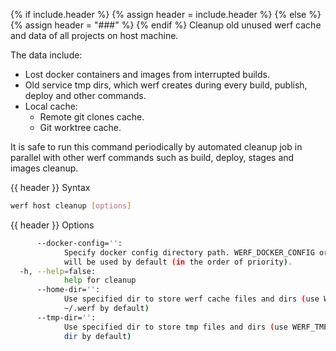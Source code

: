 {% if include.header %}
{% assign header = include.header %}
{% else %}
{% assign header = "###" %}
{% endif %}
Cleanup old unused werf cache and data of all projects on host machine.

The data include:
* Lost docker containers and images from interrupted builds.
* Old service tmp dirs, which werf creates during every build, publish, deploy and other commands.
* Local cache:
  * Remote git clones cache.
  * Git worktree cache.

It is safe to run this command periodically by automated cleanup job in parallel with other werf 
commands such as build, deploy, stages and images cleanup.

{{ header }} Syntax

```bash
werf host cleanup [options]
```

{{ header }} Options

```bash
      --docker-config='':
            Specify docker config directory path. WERF_DOCKER_CONFIG or DOCKER_CONFIG or ~/.docker 
            will be used by default (in the order of priority).
  -h, --help=false:
            help for cleanup
      --home-dir='':
            Use specified dir to store werf cache files and dirs (use WERF_HOME environment or 
            ~/.werf by default)
      --tmp-dir='':
            Use specified dir to store tmp files and dirs (use WERF_TMP environment or system tmp 
            dir by default)
```

